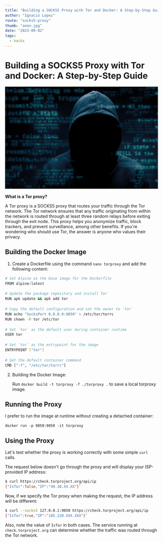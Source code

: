 ```yaml
---
title: "Building a SOCKS5 Proxy with Tor and Docker: A Step-by-Step Guide"
author: "Ignacio Lopez"
route: "socks5-proxy"
thumb: "anon.jpg"
date: "2023-09-02"
tags:
  - hacks
---
```


# Building a SOCKS5 Proxy with Tor and Docker: A Step-by-Step Guide

![SOLID Principles](./images/anon.jpg)

**What is a Tor proxy?**

A Tor proxy is a SOCKS5 proxy that routes your traffic through the Tor network. The Tor network ensures that any traffic originating from within the network is routed through at least three random relays before exiting through the exit node. This proxy helps you anonymize traffic, block trackers, and prevent surveillance, among other benefits. If you're wondering who should use Tor, the answer is anyone who values their privacy.

## Building the Docker Image

1.  Create a Dockerfile using the command `nano torproxy` and add the following content:

```bash
# Set Alpine as the base image for the Dockerfile
FROM alpine:latest

# Update the package repository and install Tor
RUN apk update && apk add tor

# Copy the default configuration and set the owner to `tor`
RUN echo "SocksPort 0.0.0.0:9050" > /etc/tor/torrc
RUN chown -R tor /etc/tor

# Set `tor` as the default user during container runtime
USER tor

# Set `tor` as the entrypoint for the image
ENTRYPOINT ["tor"]

# Set the default container command
CMD ["-f", "/etc/tor/torrc"]
``` 

2.  Building the Docker Image:
    
    Run 
    `docker build -t torproxy -f ./torproxy .` to save a local torproxy image.
    

## Running the Proxy

I prefer to run the image at runtime without creating a detached container:

`docker run -p 9050:9050 -it torproxy`

## Using the Proxy

Let's test whether the proxy is working correctly with some simple `curl` calls.

The request below doesn't go through the proxy and will display your ISP-provided IP address:

```bash
$ curl https://check.torproject.org/api/ip
{"IsTor":false,"IP":"49.30.XX.XX"}` 
```
Now, if we specify the Tor proxy when making the request, the IP address will be different:

```bash
$ curl --socks5 127.0.0.1:9050 https://check.torproject.org/api/ip
{"IsTor":true,"IP":"185.220.XXX.XXX"}` 
```
Also, note the value of `IsTor` in both cases. The service running at `check.torproject.org` can determine whether the traffic was routed through the Tor network.